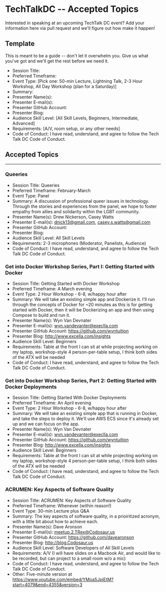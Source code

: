 # TechTalkDC -- Accepted Topics
Interested in speaking at an upcoming TechTalk DC event? Add your information here via pull request and we'll figure out how make it happen!

## Template
This is meant to be a guide -- don't let it overwhelm you. Give us what you've got and we'll get the rest before we need it.

* Session Title:
* Preferred Timeframe:
* Event Type: [Pick one: 50-min Lecture, Lightning Talk, 2-3 Hour Workshop, All Day Workshop (plan for a Saturday)]
* Summary:
* Presenter Name(s):
* Presenter E-mail(s):
* Presenter GitHub Account:
* Presenter Blog:
* Audience Skill Level: [All Skill Levels, Beginners, Intermediate, Advanced]
* Requirements: [A/V, room setup, or any other needs]
* Code of Conduct: I have read, understand, and agree to follow the Tech Talk DC Code of Conduct.

## Accepted Topics

------------------------------
 
### Queeries
  
  * Session Title: Queeries
  * Preferred Timeframe: February-March
  * Event Type: Panel
  * Summary: A discussion of professional queer issues in technology. Through the stories and experiences from the panel, we hope to foster empathy from allies and solidarity within the LGBT community.
  * Presenter Name(s): Drew Nickerson, Casey Watts
  * Presenter E-mail(s): dnick13@gmail.com, casey.s.watts@gmail.com
  * Presenter GitHub Account:
  * Presenter Blog:
  * Audience Skill Level: All Skill Levels
  * Requirements: 2-3 microphones (Moderator, Panelists, Audience)
  * Code of Conduct: I have read, understand, and agree to follow the Tech Talk DC Code of Conduct.

### Get into Docker Workshop Series, Part I: Getting Started with Docker 		
 		
 * Session Title: Getting Started with Docker Workshop		
 * Preferred Timeframe: A March evening 		
 * Event Type: 2 Hour Workshop - 6-8, w/happy hour after		
 * Summary: We will take an existing simple app and Dockerize it. I'll run through the concepts of Docker for ~20 minutes as this is for getting started with Docker, then it will be Dockerizing an app and then using Compose to build and run it.		
 * Presenter Name(s): Wyn Van Devnater		
 * Presenter E-mail(s): wyn.vandevanter@execlla.com		
 * Presenter GitHub Account: https://github.com/wyntuition		
 * Presenter Blog: http://www.excella.com/insights		
 * Audience Skill Level: Beginners		
 * Requirements: Table at the front I can sit at while projecting working on my laptop, workshop-style 4 person-per-table setup, I think both sides of the ATX will be needed		
 * Code of Conduct: I have read, understand, and agree to follow the Tech Talk DC Code of Conduct.		
 		
### Get into Docker Workshop Series, Part 2: Getting Started with Docker Deployments		
 		
 * Session Title: Getting Started With Docker Deployments		
 * Preferred Timeframe: An April evening 		
 * Event Type: 2 Hour Workshop - 6-8, w/happy hour after		
 * Summary: We will take an existing simple app that is running in Docker, and take the steps to deploy it. We'll use AWS ECS since it's already set up and we can focus on the app. 		
 * Presenter Name(s): Wyn Van Devnater		
 * Presenter E-mail(s): wyn.vandevanter@execlla.com		
 * Presenter GitHub Account: https://github.com/wyntuition		
 * Presenter Blog: http://www.excella.com/insights		
 * Audience Skill Level: Beginners		
 * Requirements: Table at the front I can sit at while projecting working on my laptop, workshop-style 4 person-per-table setup, I think both sides of the ATX will be needed		
 * Code of Conduct: I have read, understand, and agree to follow the Tech Talk DC Code of Conduct.
  
### ACRUMEN: Key Aspects of Software Quality

* Session Title: ACRUMEN: Key Aspects of Software Quality
* Preferred Timeframe: Whenever (within reason!)
* Event Type: 30-min Lecture plus Q&A
* Summary: The key aspects of software quality, in a prioiritized acronym, with a little bit about how to achieve each.
* Presenter Name(s): Dave Aronson
* Presenter E-mail(s): meetup.2.TRex@Codosaur.us
* Presenter GitHub Account: https://github.com/davearonson
* Presenter Blog: http://blog.Codosaur.us
* Audience Skill Level: Software Developers of All Skill Levels
* Requirements: A/V (I will have slides on a Macbook Air, and would like to be recorded, but can project to a small room w/o a mic)
* Code of Conduct: I have read, understand, and agree to follow the Tech Talk DC Code of Conduct.
* Other: Five-minute version at https://www.youtube.com/embed/YMoa5JpjEtM?start=4079&end=4355&version=3
